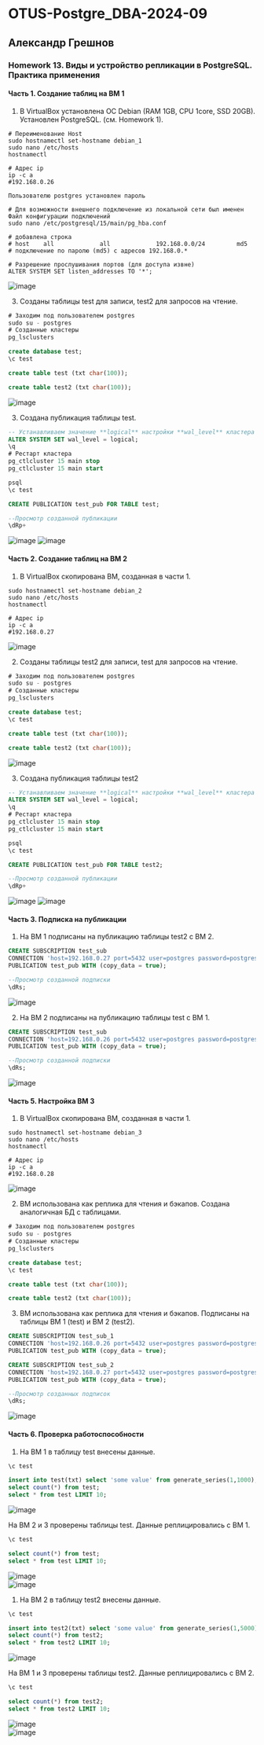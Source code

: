 # OTUS-Postgre_DBA-2024-09
## Александр Грешнов

### Homework 13. Виды и устройство репликации в PostgreSQL. Практика применения  

#### Часть 1. Создание таблиц на ВМ 1
1. В VirtualBox установлена ОС Debian (RAM 1GB, CPU 1core, SSD 20GB). Установлен PostgreSQL. (см. Homework 1).
```
# Переименование Host
sudo hostnamectl set-hostname debian_1
sudo nano /etc/hosts
hostnamectl

# Адрес ip
ip -c a
#192.168.0.26

Пользователю postgres установлен пароль

# Для возможности внешнего подключение из локальной сети был именен Файл конфигурации подключений
sudo nano /etc/postgresql/15/main/pg_hba.conf

# добавлена строка
# host    all             all             192.168.0.0/24         md5
# подключение по паролю (md5) с адресов 192.168.0.*

# Разрешение прослушивания портов (для доступа извне)
ALTER SYSTEM SET listen_addresses TO '*';
```

![image](https://github.com/user-attachments/assets/b17a0c26-19e0-49c9-9977-84e204daa0d8)


3. Созданы таблицы test для записи, test2 для запросов на чтение.

```sql
# Заходим под пользователем postgres
sudo su - postgres
# Созданные кластеры
pg_lsclusters

create database test;
\c test

create table test (txt char(100));

create table test2 (txt char(100));

```

![image](https://github.com/user-attachments/assets/e70a3e62-d9e2-4330-b628-6a127e4a6c8f)


3. Создана публикация таблицы test.
```sql
-- Устанавливаем значение **logical** настройки **wal_level** кластера для возможности публикации таблиц.
ALTER SYSTEM SET wal_level = logical;
\q
# Рестарт кластера
pg_ctlcluster 15 main stop
pg_ctlcluster 15 main start

psql
\c test

CREATE PUBLICATION test_pub FOR TABLE test;

--Просмотр созданной публикации
\dRp+
```

![image](https://github.com/user-attachments/assets/07760a43-2586-411b-ba3b-0f4c64f32e2e)
![image](https://github.com/user-attachments/assets/8e7ec2d5-f871-4839-ad9a-2d11923c0fad)



#### Часть 2. Создание таблиц на ВМ 2
1. В VirtualBox скопирована ВМ, созданная в части 1.
```
sudo hostnamectl set-hostname debian_2
sudo nano /etc/hosts
hostnamectl

# Адрес ip
ip -c a
#192.168.0.27
```
![image](https://github.com/user-attachments/assets/58f9c837-8350-4285-8ee0-2634ba785593)


2. Созданы таблицы test2 для записи, test для запросов на чтение.

```sql
# Заходим под пользователем postgres
sudo su - postgres
# Созданные кластеры
pg_lsclusters

create database test;
\c test

create table test (txt char(100));

create table test2 (txt char(100));

```
![image](https://github.com/user-attachments/assets/c548e1ca-6375-4af1-b26f-bfc01c8fc038)


3. Создана публикация таблицы test2
```sql
-- Устанавливаем значение **logical** настройки **wal_level** кластера для возможности публикации таблиц.
ALTER SYSTEM SET wal_level = logical;
\q
# Рестарт кластера
pg_ctlcluster 15 main stop
pg_ctlcluster 15 main start

psql
\c test

CREATE PUBLICATION test_pub FOR TABLE test2;

--Просмотр созданной публикации
\dRp+
```
![image](https://github.com/user-attachments/assets/23f2155c-15f8-49b2-9ea0-089a6554a83d)
![image](https://github.com/user-attachments/assets/d26f106d-99b1-475a-b88a-3d1327ba2a9f)


#### Часть 3. Подписка на публикации
1. На ВМ 1 подписаны на публикацию таблицы test2 с ВМ 2.
```sql
CREATE SUBSCRIPTION test_sub 
CONNECTION 'host=192.168.0.27 port=5432 user=postgres password=postgres dbname=test' 
PUBLICATION test_pub WITH (copy_data = true);

--Просмотр созданной подписки
\dRs;
```

![image](https://github.com/user-attachments/assets/f722c003-3a6d-4eb5-a42f-db3dd1f029e3)

2. На ВМ 2 подписаны на публикацию таблицы test с ВМ 1.
```sql
CREATE SUBSCRIPTION test_sub 
CONNECTION 'host=192.168.0.26 port=5432 user=postgres password=postgres dbname=test' 
PUBLICATION test_pub WITH (copy_data = true);

--Просмотр созданной подписки
\dRs;
```
![image](https://github.com/user-attachments/assets/fb0e816d-5635-4f12-bc13-e4e10d1337b2)

#### Часть 5. Настройка ВМ 3
1. В VirtualBox скопирована ВМ, созданная в части 1.
```
sudo hostnamectl set-hostname debian_3
sudo nano /etc/hosts
hostnamectl

# Адрес ip
ip -c a
#192.168.0.28
```
![image](https://github.com/user-attachments/assets/dc1433b8-a214-4aa8-b161-4d5f1835c5f3)



2. ВМ использована как реплика для чтения и бэкапов. Создана аналогичная БД с таблицами.
```sql
# Заходим под пользователем postgres
sudo su - postgres
# Созданные кластеры
pg_lsclusters

create database test;
\c test

create table test (txt char(100));

create table test2 (txt char(100));
```

3. ВМ использована как реплика для чтения и бэкапов. Подписаны на таблицы ВМ 1 (test) и ВМ 2 (test2).
```sql
CREATE SUBSCRIPTION test_sub_1 
CONNECTION 'host=192.168.0.26 port=5432 user=postgres password=postgres dbname=test' 
PUBLICATION test_pub WITH (copy_data = true);

CREATE SUBSCRIPTION test_sub_2 
CONNECTION 'host=192.168.0.27 port=5432 user=postgres password=postgres dbname=test' 
PUBLICATION test_pub WITH (copy_data = true);

--Просмотр созданных подписок
\dRs;
```
![image](https://github.com/user-attachments/assets/511e52c1-0505-40a1-81d3-3d28339b4bab)

#### Часть 6. Проверка работоспособности
1. На ВМ 1 в таблицу test внесены данные.
```sql
\c test

insert into test(txt) select 'some value' from generate_series(1,1000);
select count(*) from test;
select * from test LIMIT 10;

```
![image](https://github.com/user-attachments/assets/7e2366c4-a6d3-4471-af9e-f4ae427da399)

На ВМ 2 и 3 проверены таблицы test. Данные реплицировались с ВМ 1.

```sql
\c test

select count(*) from test;
select * from test LIMIT 10;
```
![image](https://github.com/user-attachments/assets/cf34d559-3f12-4de7-8db8-401fc927fbce)\
![image](https://github.com/user-attachments/assets/8f79e886-7378-4e59-bc85-218a1da799dd)

1. На ВМ 2 в таблицу test2 внесены данные.
```sql
\c test

insert into test2(txt) select 'some value' from generate_series(1,5000);
select count(*) from test2;
select * from test2 LIMIT 10;

```
![image](https://github.com/user-attachments/assets/695c04c5-17d6-43a5-a380-a7868add8294)

На ВМ 1 и 3 проверены таблицы test2. Данные реплицировались с ВМ 2.

```sql
\c test

select count(*) from test2;
select * from test2 LIMIT 10;
```
![image](https://github.com/user-attachments/assets/7639ede6-7705-4860-af06-144a01defa8e)\
![image](https://github.com/user-attachments/assets/c3afbe52-7f9f-46c1-afba-ab1ecb05dbb4)





